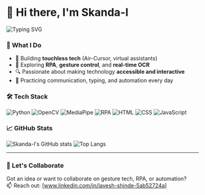 # 👋 Hi there, I'm Skanda-l

![Typing SVG](https://readme-typing-svg.herokuapp.com?font=Fira+Code&weight=500&pause=1000&color=00F7FF&width=435&lines=RPA+Enthusiast+%7C+Python+Dev+%7C+Tech+Explorer)

### 🔧 What I Do
- 🤖 Building **touchless tech** (Air-Cursor, virtual assistants)
- 🧠 Exploring **RPA**, **gesture control**, and **real-time OCR**
- 🔍 Passionate about making technology **accessible and interactive**
- 💬 Practicing communication, typing, and automation every day

### 🛠️ Tech Stack
![Python](https://img.shields.io/badge/Python-3776AB?style=for-the-badge&logo=python&logoColor=white)
![OpenCV](https://img.shields.io/badge/OpenCV-27338e?style=for-the-badge&logo=opencv&logoColor=white)
![MediaPipe](https://img.shields.io/badge/MediaPipe-orange?style=for-the-badge)
![RPA](https://img.shields.io/badge/RPA-00aaff?style=for-the-badge)
![HTML](https://img.shields.io/badge/HTML5-e34c26?style=for-the-badge&logo=html5&logoColor=white)
![CSS](https://img.shields.io/badge/CSS3-264de4?style=for-the-badge&logo=css3&logoColor=white)
![JavaScript](https://img.shields.io/badge/JavaScript-f7df1e?style=for-the-badge&logo=javascript&logoColor=black)

### 📈 GitHub Stats
![Skanda-l's GitHub stats](https://github-readme-stats.vercel.app/api?username=Skanda-l&show_icons=true&theme=radical)
![Top Langs](https://github-readme-stats.vercel.app/api/top-langs/?username=Skanda-l&layout=compact&theme=radical)

---

### 🚀 Let's Collaborate
Got an idea or want to collaborate on gesture tech, RPA, or automation?  
📫 Reach out: [www.linkedin.com/in/lavesh-shinde-5ab52724a]


